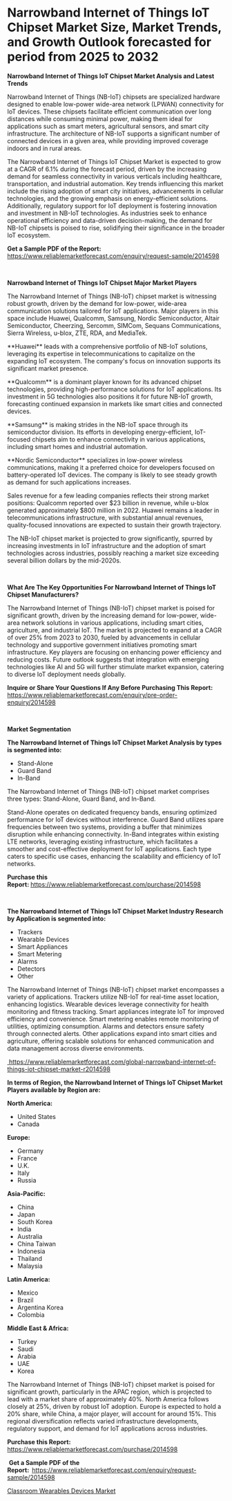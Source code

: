 <p><h1>Narrowband Internet of Things IoT Chipset Market Size, Market Trends, and Growth Outlook forecasted for period from 2025 to 2032</h1></p><p><strong>Narrowband Internet of Things IoT Chipset Market Analysis and Latest Trends</strong></p>
<p><p>Narrowband Internet of Things (NB-IoT) chipsets are specialized hardware designed to enable low-power wide-area network (LPWAN) connectivity for IoT devices. These chipsets facilitate efficient communication over long distances while consuming minimal power, making them ideal for applications such as smart meters, agricultural sensors, and smart city infrastructure. The architecture of NB-IoT supports a significant number of connected devices in a given area, while providing improved coverage indoors and in rural areas.</p><p>The Narrowband Internet of Things IoT Chipset Market is expected to grow at a CAGR of 6.1% during the forecast period, driven by the increasing demand for seamless connectivity in various verticals including healthcare, transportation, and industrial automation. Key trends influencing this market include the rising adoption of smart city initiatives, advancements in cellular technologies, and the growing emphasis on energy-efficient solutions. Additionally, regulatory support for IoT deployment is fostering innovation and investment in NB-IoT technologies. As industries seek to enhance operational efficiency and data-driven decision-making, the demand for NB-IoT chipsets is poised to rise, solidifying their significance in the broader IoT ecosystem.</p></p>
<p><strong>Get a Sample PDF of the Report:&nbsp;</strong> <a href="https://www.reliablemarketforecast.com/enquiry/request-sample/2014598?utm_campaign=2724&utm_medium=2&utm_source=Github&utm_content=ia&utm_term=29032025&utm_id=narrowband-internet-of-things-iot-chipset">https://www.reliablemarketforecast.com/enquiry/request-sample/2014598</a></p>
<p>&nbsp;</p>
<p><strong>Narrowband Internet of Things IoT Chipset Major Market Players</strong></p>
<p><p>The Narrowband Internet of Things (NB-IoT) chipset market is witnessing robust growth, driven by the demand for low-power, wide-area communication solutions tailored for IoT applications. Major players in this space include Huawei, Qualcomm, Samsung, Nordic Semiconductor, Altair Semiconductor, Cheerzing, Sercomm, SIMCom, Sequans Communications, Sierra Wireless, u-blox, ZTE, RDA, and MediaTek.</p><p>**Huawei** leads with a comprehensive portfolio of NB-IoT solutions, leveraging its expertise in telecommunications to capitalize on the expanding IoT ecosystem. The company's focus on innovation supports its significant market presence.</p><p>**Qualcomm** is a dominant player known for its advanced chipset technologies, providing high-performance solutions for IoT applications. Its investment in 5G technologies also positions it for future NB-IoT growth, forecasting continued expansion in markets like smart cities and connected devices.</p><p>**Samsung** is making strides in the NB-IoT space through its semiconductor division. Its efforts in developing energy-efficient, IoT-focused chipsets aim to enhance connectivity in various applications, including smart homes and industrial automation.</p><p>**Nordic Semiconductor** specializes in low-power wireless communications, making it a preferred choice for developers focused on battery-operated IoT devices. The company is likely to see steady growth as demand for such applications increases.</p><p>Sales revenue for a few leading companies reflects their strong market positions: Qualcomm reported over $23 billion in revenue, while u-blox generated approximately $800 million in 2022. Huawei remains a leader in telecommunications infrastructure, with substantial annual revenues, quality-focused innovations are expected to sustain their growth trajectory.</p><p>The NB-IoT chipset market is projected to grow significantly, spurred by increasing investments in IoT infrastructure and the adoption of smart technologies across industries, possibly reaching a market size exceeding several billion dollars by the mid-2020s.</p></p>
<p>&nbsp;</p>
<p><strong>What Are The Key Opportunities For Narrowband Internet of Things IoT Chipset Manufacturers?</strong></p>
<p><p>The Narrowband Internet of Things (NB-IoT) chipset market is poised for significant growth, driven by the increasing demand for low-power, wide-area network solutions in various applications, including smart cities, agriculture, and industrial IoT. The market is projected to expand at a CAGR of over 25% from 2023 to 2030, fueled by advancements in cellular technology and supportive government initiatives promoting smart infrastructure. Key players are focusing on enhancing power efficiency and reducing costs. Future outlook suggests that integration with emerging technologies like AI and 5G will further stimulate market expansion, catering to diverse IoT deployment needs globally.</p></p>
<p><strong>Inquire or Share Your Questions If Any Before Purchasing This Report:</strong> <a href="https://www.reliablemarketforecast.com/enquiry/pre-order-enquiry/2014598?utm_campaign=2724&utm_medium=2&utm_source=Github&utm_content=ia&utm_term=29032025&utm_id=narrowband-internet-of-things-iot-chipset">https://www.reliablemarketforecast.com/enquiry/pre-order-enquiry/2014598</a></p>
<p>&nbsp;</p>
<p><strong>Market Segmentation</strong></p>
<p><strong>The Narrowband Internet of Things IoT Chipset Market Analysis by types is segmented into:</strong></p>
<p><ul><li>Stand-Alone</li><li>Guard Band</li><li>In-Band</li></ul></p>
<p><p>The Narrowband Internet of Things (NB-IoT) chipset market comprises three types: Stand-Alone, Guard Band, and In-Band. </p><p>Stand-Alone operates on dedicated frequency bands, ensuring optimized performance for IoT devices without interference. Guard Band utilizes spare frequencies between two systems, providing a buffer that minimizes disruption while enhancing connectivity. In-Band integrates within existing LTE networks, leveraging existing infrastructure, which facilitates a smoother and cost-effective deployment for IoT applications. Each type caters to specific use cases, enhancing the scalability and efficiency of IoT networks.</p></p>
<p><strong>Purchase this Report:&nbsp;</strong><a href="https://www.reliablemarketforecast.com/purchase/2014598?utm_campaign=2724&utm_medium=2&utm_source=Github&utm_content=ia&utm_term=29032025&utm_id=narrowband-internet-of-things-iot-chipset">https://www.reliablemarketforecast.com/purchase/2014598</a></p>
<p>&nbsp;</p>
<p><strong>The Narrowband Internet of Things IoT Chipset Market Industry Research by Application is segmented into:</strong></p>
<p><ul><li>Trackers</li><li>Wearable Devices</li><li>Smart Appliances</li><li>Smart Metering</li><li>Alarms</li><li>Detectors</li><li>Other</li></ul></p>
<p><p>The Narrowband Internet of Things (NB-IoT) chipset market encompasses a variety of applications. Trackers utilize NB-IoT for real-time asset location, enhancing logistics. Wearable devices leverage connectivity for health monitoring and fitness tracking. Smart appliances integrate IoT for improved efficiency and convenience. Smart metering enables remote monitoring of utilities, optimizing consumption. Alarms and detectors ensure safety through connected alerts. Other applications expand into smart cities and agriculture, offering scalable solutions for enhanced communication and data management across diverse environments.</p></p>
<p><a href="https://www.reliablemarketforecast.com/global-narrowband-internet-of-things-iot-chipset-market-r2014598?utm_campaign=2724&utm_medium=2&utm_source=Github&utm_content=ia&utm_term=29032025&utm_id=narrowband-internet-of-things-iot-chipset">&nbsp;https://www.reliablemarketforecast.com/global-narrowband-internet-of-things-iot-chipset-market-r2014598</a></p>
<p><strong>In terms of Region, the Narrowband Internet of Things IoT Chipset Market Players available by Region are:</strong></p>
<p>
    <p> <strong> North America: </strong>
        <ul>
            <li>United States</li>
            <li>Canada</li>
        </ul>
        </p> 
    <p> <strong> Europe: </strong>
        <ul>
            <li>Germany</li>
            <li>France</li>
            <li>U.K.</li>
            <li>Italy</li>
            <li>Russia</li>
        </ul>
        </p> 
    <p> <strong> Asia-Pacific: </strong>
        <ul>
            <li>China</li>
            <li>Japan</li>
            <li>South Korea</li>
            <li>India</li>
            <li>Australia</li>
            <li>China Taiwan</li>
            <li>Indonesia</li>
            <li>Thailand</li>
            <li>Malaysia</li>
        </ul>
        </p> 
    <p> <strong> Latin America: </strong>
        <ul>
            <li>Mexico</li>
            <li>Brazil</li>
            <li>Argentina Korea</li>
            <li>Colombia</li>
        </ul>
        </p> 
    <p> <strong> Middle East & Africa: </strong>
        <ul>
            <li>Turkey</li>
            <li>Saudi</li>
            <li>Arabia</li>
            <li>UAE</li>
            <li>Korea</li>
        </ul>
    </p>
    </p>
<p><p>The Narrowband Internet of Things (NB-IoT) chipset market is poised for significant growth, particularly in the APAC region, which is projected to lead with a market share of approximately 40%. North America follows closely at 25%, driven by robust IoT adoption. Europe is expected to hold a 20% share, while China, a major player, will account for around 15%. This regional diversification reflects varied infrastructure developments, regulatory support, and demand for IoT applications across industries.</p></p>
<p><strong>Purchase this Report: </strong><a href="https://www.reliablemarketforecast.com/purchase/2014598?utm_campaign=2724&utm_medium=2&utm_source=Github&utm_content=ia&utm_term=29032025&utm_id=narrowband-internet-of-things-iot-chipset">https://www.reliablemarketforecast.com/purchase/2014598</a></p>
<p>&nbsp;<strong>Get a Sample PDF of the Report:&nbsp;&nbsp;</strong><a href="https://www.reliablemarketforecast.com/enquiry/request-sample/2014598?utm_campaign=2724&utm_medium=2&utm_source=Github&utm_content=ia&utm_term=29032025&utm_id=narrowband-internet-of-things-iot-chipset">https://www.reliablemarketforecast.com/enquiry/request-sample/2014598</a></p>
<p><strong></strong></p>
<p><p><a href="https://github.com/berbelsagwan/Market-Research-Report-List-1/blob/main/classroom-wearables-devices-market.md?utm_campaign=2724&utm_medium=2&utm_source=Github&utm_content=ia&utm_term=29032025&utm_id=narrowband-internet-of-things-iot-chipset">Classroom Wearables Devices Market</a></p></p>